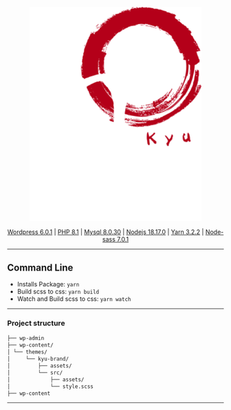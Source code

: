 <p align="center">
<a href="/" target="_blank">
<img src="logo.svg" width="400" alt="Logo">
</a></p>

<p align="center">
<a href="https://wordpress.org/download/">Wordpress 6.0.1</a> |
<a href="https://www.php.net/downloads.php">PHP 8.1</a> |
<a href="https://dev.mysql.com/downloads/installer/">Mysql 8.0.30</a> |
<a href="https://nodejs.org">Nodejs 18.17.0</a> |
<a href="https://yarnpkg.com/getting-started/install">Yarn 3.2.2</a> |
<a href="https://www.npmjs.com/package/node-sass">Node-sass 7.0.1</a>
</p>

___

## Command Line

- Installs Package:
  `yarn`
- Build scss to css:
  `yarn build`
- Watch and Build scss to css:
  `yarn watch`
___

### Project structure

```
├── wp-admin
├── wp-content/
│ └── themes/
│     └── kyu-brand/
│         ├── assets/
│         └── src/
│             ├── assets/
│             └── style.scss
├── wp-content
```

***
